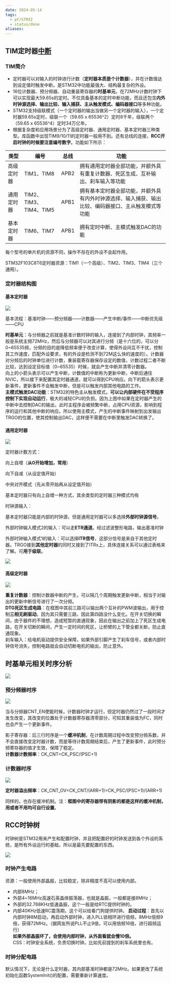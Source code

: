 ```yaml
---
date: 2024-05-14
tags:
  - pf/STM32
  - status/done
aliases:
---
```

## TIM定时器[中断](中断.md)

### TIM简介

- 定时器可以对输入的时钟进行计数（**定时器本质是个计数器**），并在计数值达到设定值时触发中断。是STM32中功能最强大、结构最复杂的外设。  
- 16位计数器、预分频器、自动重装寄存器的**时基单元**，在72MHz计数时钟下可以实现最大59.65s的定时。不仅具备基本的定时中断功能，而且还包含**内外时钟源选择、输出比较、输入捕获、主从触发模式、编码器接口**等多种功能。
- STM32支持级联模式（一个定时器的输出当做另一个定时器的输入），一个定时器59.65s定时，级联一个（59.65 x 65536^2）定时8千年，级联两个（59.65 x 65536^4）定时34万亿年。
- 根据复杂度和应用场景分为了高级定时器、通用定时器、基本定时器三种类型。库函数中出现TIM9/10/11的定时器一般用不到。还有总线的连接，**RCC开启时钟的时候要注意编号数字**。功能如下所示：

| 类型    | 编号                  | 总线   | 功能                                                 |
| ----- | ------------------- | ---- | -------------------------------------------------- |
| 高级定时器 | TIM1、TIM8           | APB2 | 拥有通用定时器全部功能，并额外具有重复计数器、死区生成、互补输出、刹车输入等功能           |
| 通用定时器 | TIM2、TIM3、TIM4、TIM5 | APB1 | 拥有基本定时器全部功能，并额外具有内外时钟源选择、输入捕获、输出比较、编码器接口、主从触发模式等功能 |
| 基本定时器 | TIM6、TIM7           | APB1 | 拥有定时中断、主模式触发DAC的功能                                 |

每个型号的单片机的资源不同，操作不存在的外设不会起作用。

STM32F103C8T6定时器资源：TIM1（一个高级）、TIM2、TIM3、TIM4（三个通用）。

### 定时器结构图

#### 基本定时器

![](Zassets/中断-7.png)

基本流程：基准时钟——预分频器——计数器——产生中断/事件——中断优先级——CPU

**时基单元**：与分频器之前就是基准计数时钟的输入，连接到了内部时钟，其频率一般是系统主频72MHz，然后与分频器可以对其进行分频（是十六位的，可以分0~65535频，分频的目的是降低频率便于改变计算，使得外设间互不干扰，控制其工作速度，匹配外设要求，有的外设是检测不到72M这么快的速度的）。计数器对分频后的时钟单位进行计数，重装载寄存器保存设定的数值，计数过程二者不断比较，达到设定目标值（0~65535）时候，就会产生中断并清零计数器。  
向上的小箭头表示可以产生中断，计数值的中断称为更新中断，中断后通往NVIC，所以接下来配置其定时器通道，就可以得到CPU响应。向下的箭头表示更新事件，更新事件不会触发中断，但是可以触发内部其他电路的工作。  
**主模式触发DAC功能**：STM32的特色主从触发模式，**可以让内部硬件在不受程序控制下实现自动运行**，极大的减轻CPU的负担。因为上图中如果在定时器产生的中断中去控制DAC的输出，此时主程序会被频繁中断，占用CPU资源，影响到程序的运行和其他中断的响应。所以使用主模式，产生的中断事件映射到出发输出TRGO的位置，使其控制输出DAC，这样便不需要在中断里触发DAC转换了。

#### 通用定时器

![](Zassets/中断-8.png)

定时器计数方式：

向上自增（**从0开始增加，常用**）

向下自减（从设定值开始）

中央对齐模式（先从零开始再从设定值开始）

基本定时器只有向上自增一种方式，其余类型的定时器三种模式均有

时钟源输入：

基本定时器只能是内部的时钟源，但是通用定时器可以多选择**外部时钟源信号**。 

外部时钟输入模式2的输入：可以走**ETR通道**。经过滤波整形电路，输出基准时钟

外部时钟输入模式1的输入：可以选择**ITR信号**，这部分信号是来自于其他定时器。TRGO接到**其他定时器**的同时又接到了ITRx上，具体连接关系可以通过表格来了解。可**用于级联**。

![](Zassets/1730259839169_d.png)

#### 高级定时器

![](Zassets/中断-9.png)

**重复计数器**：控制计数器中断的产生，可以隔几个周期触发更新中断，相当于对输出的更新中断信号进行了一次分频。  
**DTG死区生成电路**：在框图中其前三路可以输出两个互补的PWM波输出，用于控制**三相无刷驱动**。因为其只需要三路，因此第四路没什么变化。在开关切换的瞬间，由于器件的不理想，造成短暂的直通现象，因此在输出之前加上了死区生成电路，在开关切断的瞬间，产生一定时间的死区，让桥臂的上下管全都关断，防止直通现象。  
刹车输入：给电机驱动提供安全保障，如果外部引脚产生了刹车信号，或者内部时钟信号消失，控制电路就会自动切断电机的输出，防止意外。

## 时基单元相关时序分析

![](Zassets/1730265047227_d.png)

### 预分频器时序

![](Zassets/中断-10.png)

当与分频器CNT_EN使能时候，计数器时钟才运行，但定时器仍然过了一段时间才发生改变，其改变的位置处于计数器寄存器清零部分，可知其重装值为FC，同时也会产生一个更新事件。

影子寄存器：后三行时序是一个**缓冲机制**，在计数周期过程中改变预分频系数，并不会直接改变定时器计数，而是等待计数周期结束后，产生了更新事件，此时预分频寄存器的值才生效，保障了稳定。  
**计数器计数频率**：CK_CNT=CK_PSC/(PSC+1)

### 计数器时序

![](Zassets/中断-11.png)

**定时器溢出频率**：CK_CNT_OV=CK_CNT/(ARR+1)=CK_PSC/(PSC+1)/(ARR+1)

同样的，也存在缓冲机制。注：**框图中的寄存器带有阴影的都是这样的缓冲机制，用或者不用均可自行设置**。

## RCC时钟树

时钟树是STM32用来产生和配置时钟，并且把配置好的时钟发送到各个外设的系统，是所有外设运行的基础，所以是最先要配置的东西。

![](Zassets/中断-12.png)

### 时钟产生电路  

资源：一般使用外部晶振，比较稳定，除非精度不高可以使用内部。  

- 内部8MHz；
- 外部4~16MHz高速石英晶体振荡器，也就是晶振，一般都是接8MHz；
- 外部的32.768KHz低速晶振，这个一般是给RTC提供时钟的。
- 内部40KHz低速RC震荡期，这个可以给看门狗提供时钟。
**启动过程**：首先以内部时钟8M启动，再启动外部时钟，进入PLL锁相环进行倍频，8MHz倍频9倍，获得72MHz。（据网友所说PLL不止9倍，可以用倍频16倍，进行超频运行）  
**如果外部晶振坏了，会使用内部时钟，从外面看就会慢10倍。**  
CSS：时钟安全系统，负责切换时钟。比如先前提到的刹车系统里也有。  

### 时钟分配电路  

默认情况下，无论是什么定时器，其内部基准时钟都是72MHz。如果更改了系统初始化函数SystemInit()的配置，需要重新计算速度。  

